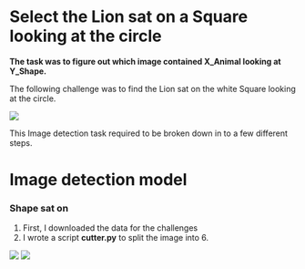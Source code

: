 # Select the Lion sat on a Square looking at the circle
 
**The task was to figure out which image contained X_Animal looking at Y_Shape.**

The following challenge was to find the Lion sat on the white Square looking at the circle.

<img src="https://i.imgur.com/vFGlDoW.png">

This Image detection task required to be broken down in to a few different steps.

# Image detection model

### Shape sat on

1) First, I downloaded the data for the challenges
2) I wrote a script **cutter.py** to split the image into 6.
<img src="https://i.imgur.com/OL2uvY3.png">
<img src="https://i.imgur.com/8VoSFot.png">